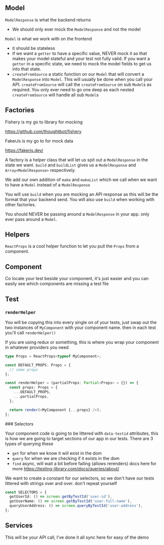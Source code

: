 ## Model

`ModelResponse` is what the backend returns
- We should only ever mock the `ModelResponse` and not the model


`Model` is what we work with on the frontend
- it should be stateless
- if we want a `getter` to have a specific value, NEVER mock it as that makes your model stateful and your test not fully valid. If you want a `getter` in a specific state, we need to mock the model fields to get us into that state.
- `createFromSource` a static function on our `Model` that will convert a `ModelResponse` into `Model`. This will usually be done when you call your API. `createFromSource` will call the `createFromSource` on sub `Model`s as required. You only ever need to go one deep as each nested `createFromSource` will handle all sub `Model`s

## Factories
Fishery is my go to library for mocking

https://github.com/thoughtbot/fishery

FakerJs is my go to for mock data

https://fakerjs.dev/


A factory is a helper class that will let us spit out a `ModelResponse` in the state we want.
`build` and `buildList` gives us a `ModelResponse` and `Array<ModelResponse>` respectively.

We add our own addition of `make` and `makeList` which we call when we want to have a `Model` instead of a `ModelResponse`

You will use `build` when you are mocking an API response as this will be the format that your backend send. You will also use `build` when working with other factories.

You should NEVER be passing around a `ModelResponse` in your app. only ever pass around a `Model`.

## Helpers
`ReactProps` is a cool helper function to let you pull the `Props` from a component.

## Component
Co locate your test beside your component, it's just easier and you can easily see which components are missing a test file

## Test

### `renderHelper`
You will be copying this into every single on of your tests, just swap out the two instances of `MyComponent` with your component name.
then in each test you'll call `renderHelper()`

If you are using redux or something, this is where you wrap your component in whatever providers you need

```TypeScript
type Props = ReactProps<typeof MyComponent>;

const DEFAULT_PROPS: Props = {
  // some props
};

const renderHelper = (partialProps: Partial<Props> = {}) => {
  const props: Props = {
    ...DEFAULT_PROPS,
    ...partialProps,
  };

  return render(<MyComponent {...props} />);
};
```

### Selectors

Your component code is going to be littered with `data-testid` attributes, this is how we are going to target sections of our app in our tests.
There are 3 types of querying these
- `get` for when we know it will exist in the dom
- `query` for when we are checking if it exists in the dom
- `find` async, will wait a bit before failing (allows rerenders)
docs here for more https://testing-library.com/docs/queries/about/

We want to create a constant for our selectors, so we don't have our tests littered with strings over and over. don't repeat yourself
```TypeScript
const SELECTORS = {
  getUserId: () => screen.getByTestId('user-id'),
  getUserName: () => screen.getByTestId('user-full-name'),
  queryUserAddress: () => screen.queryByTestId('user-address'),
};
```

## Services
This will be your API call, I've done it all sync here for easy of the demo

